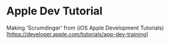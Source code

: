 # Apple Dev Tutorial

Making 'Scrumdinger' from (iOS Apple Development Tutorials)[https://developer.apple.com/tutorials/app-dev-training]
